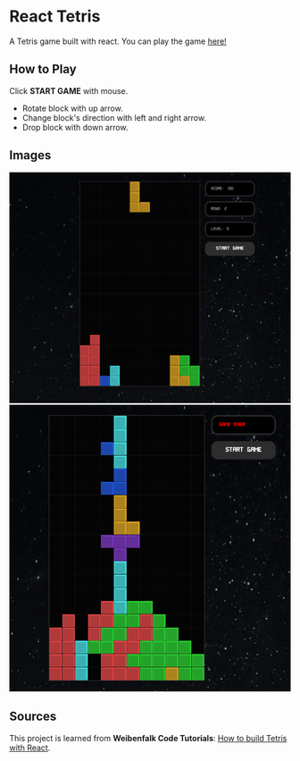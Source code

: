 # React Tetris
A Tetris game built with react. You can play the game [here!](https://caiacc.github.io/react-tetris/)

## How to Play
Click **START GAME** with mouse.
* Rotate block with up arrow.
* Change block's direction with left and right arrow.
* Drop block with down arrow.
## Images
!["Tetris01"](https://github.com/CaiaCC/react-tetris/blob/master/doc/Screen%20Shot%202021-04-02%20at%2010.37.32%20PM.png?raw=true)
!["Tetris02"](https://github.com/CaiaCC/react-tetris/blob/master/doc/Screen%20Shot%202021-04-02%20at%2010.38.15%20PM.png?raw=true)

## Sources
This project is learned from **Weibenfalk Code Tutorials**: [How to build Tetris with React](https://www.youtube.com/playlist?list=PL0jpcQ5lO0nEH2BpPmJhePz_urgyAljFB).

